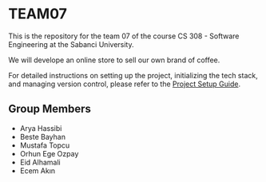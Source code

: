 # TEAM07

This is the repository for the team 07 of the course CS 308 - Software Engineering at the Sabanci University.

We will develope an online store to sell our own brand of coffee.

For detailed instructions on setting up the project, initializing the tech stack, and managing version control, please refer to the [Project Setup Guide](./PROJECT_SETUP_GUIDE.md).


## Group Members

- Arya Hassibi
- Beste Bayhan
- Mustafa Topcu
- Orhun Ege Ozpay
- Eid Alhamali
- Ecem Akın
